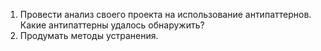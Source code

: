 1. Провести анализ своего проекта на использование антипаттернов. Какие антипаттерны удалось обнаружить?
2. Продумать методы устранения.